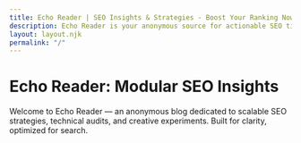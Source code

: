 ```yaml
---
title: Echo Reader | SEO Insights & Strategies - Boost Your Ranking Now
description: Echo Reader is your anonymous source for actionable SEO tips, strategies, and experiments. Explore modular insights for better rankings and visibility.
layout: layout.njk
permalink: "/"
---
```


# Echo Reader: Modular SEO Insights

Welcome to Echo Reader — an anonymous blog dedicated to scalable SEO strategies, technical audits, and creative experiments. Built for clarity, optimized for search.
